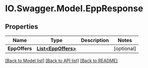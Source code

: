 # IO.Swagger.Model.EppResponse
## Properties

Name | Type | Description | Notes
------------ | ------------- | ------------- | -------------
**EppOffers** | [**List&lt;EppOffers&gt;**](EppOffers.md) |  | [optional] 

[[Back to Model list]](../README.md#documentation-for-models) [[Back to API list]](../README.md#documentation-for-api-endpoints) [[Back to README]](../README.md)

